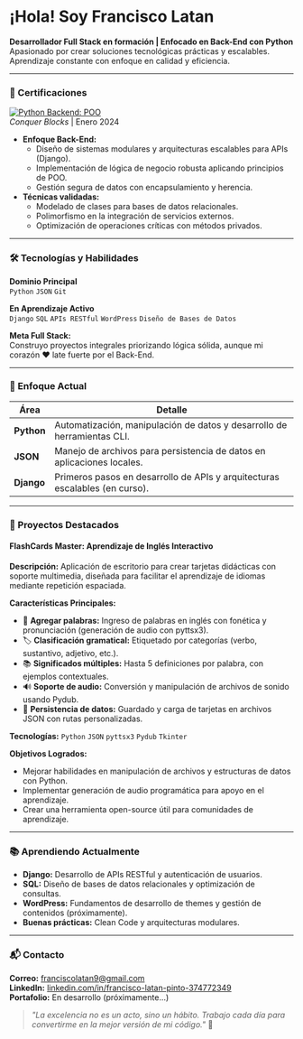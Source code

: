 # ¡Hola! Soy Francisco Latan  
**Desarrollador Full Stack en formación | Enfocado en Back-End con Python**  
Apasionado por crear soluciones tecnológicas prácticas y escalables. Aprendizaje constante con enfoque en calidad y eficiencia.  

---

### 📜 Certificaciones  
[![Python Backend: POO](https://img.shields.io/badge/Certificación-Python_Backend:POO-3670A0?style=flat)](https://drive.google.com/file/d/1gxaF4QSK5wn72K5EstG8NI5HftKlEiDE/view?usp=sharing)  
*Conquer Blocks* | Enero 2024  

- **Enfoque Back-End:**  
  - Diseño de sistemas modulares y arquitecturas escalables para APIs (Django).  
  - Implementación de lógica de negocio robusta aplicando principios de POO.  
  - Gestión segura de datos con encapsulamiento y herencia.  
- **Técnicas validadas:**  
  - Modelado de clases para bases de datos relacionales.  
  - Polimorfismo en la integración de servicios externos.  
  - Optimización de operaciones críticas con métodos privados.  

---

### 🛠 Tecnologías y Habilidades  
**Dominio Principal**  
`Python` `JSON` `Git`  

**En Aprendizaje Activo**  
`Django` `SQL` `APIs RESTful` `WordPress` `Diseño de Bases de Datos`  

**Meta Full Stack:**  
Construyo proyectos integrales priorizando lógica sólida, aunque mi corazón ❤️ late fuerte por el Back-End.  

---

### 📌 Enfoque Actual  
| **Área**       | **Detalle**                                                                 |
|----------------|-----------------------------------------------------------------------------|
| **Python**     | Automatización, manipulación de datos y desarrollo de herramientas CLI.     |
| **JSON**       | Manejo de archivos para persistencia de datos en aplicaciones locales.      |
| **Django**     | Primeros pasos en desarrollo de APIs y arquitecturas escalables (en curso). |  

---

### 🚀 Proyectos Destacados  
#### **FlashCards Master: Aprendizaje de Inglés Interactivo**  
**Descripción:** Aplicación de escritorio para crear tarjetas didácticas con soporte multimedia, diseñada para facilitar el aprendizaje de idiomas mediante repetición espaciada.  

**Características Principales:**  
- 📝 **Agregar palabras:** Ingreso de palabras en inglés con fonética y pronunciación (generación de audio con pyttsx3).  
- 🏷️ **Clasificación gramatical:** Etiquetado por categorías (verbo, sustantivo, adjetivo, etc.).  
- 📚 **Significados múltiples:** Hasta 5 definiciones por palabra, con ejemplos contextuales.  
- 🔊 **Soporte de audio:** Conversión y manipulación de archivos de sonido usando Pydub.  
- 💾 **Persistencia de datos:** Guardado y carga de tarjetas en archivos JSON con rutas personalizadas.  

**Tecnologías:** `Python` `JSON` `pyttsx3` `Pydub` `Tkinter`  

**Objetivos Logrados:**  
- Mejorar habilidades en manipulación de archivos y estructuras de datos con Python.  
- Implementar generación de audio programática para apoyo en el aprendizaje.  
- Crear una herramienta open-source útil para comunidades de aprendizaje.  

---

### 📚 Aprendiendo Actualmente  
- **Django:** Desarrollo de APIs RESTful y autenticación de usuarios.  
- **SQL:** Diseño de bases de datos relacionales y optimización de consultas.  
- **WordPress:** Fundamentos de desarrollo de themes y gestión de contenidos (próximamente).  
- **Buenas prácticas:** Clean Code y arquitecturas modulares.  

---

### 📬 Contacto  
**Correo:** franciscolatan9@gmail.com  
**LinkedIn:** [linkedin.com/in/francisco-latan-pinto-374772349](https://www.linkedin.com/in/francisco-latan-pinto-374772349)  
**Portafolio:** En desarrollo (próximamente...)  

> *"La excelencia no es un acto, sino un hábito. Trabajo cada día para convertirme en la mejor versión de mi código."* 🚀 
